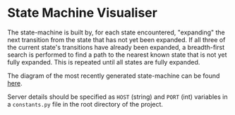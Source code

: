 # State Machine Visualiser

The state-machine is built by, for each state encountered, "expanding" the next transition from the state that has not yet been expanded. If all three of the current state's transitions have already been expanded, a breadth-first search is performed to find a path to the nearest known state that is not yet fully expanded. This is repeated until all states are fully expanded.

The diagram of the most recently generated state-machine can be found [here](diagrams/statemachine.pdf).

Server details should be specified as `HOST` (string) and `PORT` (int) variables in a `constants.py` file in the root directory of the project.
